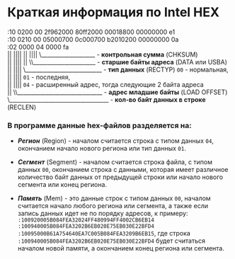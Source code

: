 # Краткая информация по Intel HEX

:10 0200 00 2f962000 80ff2000 00018800 00000000 e1<br/>
:10 0210 00 05000700 0c000700 b2010200 00000000 0a<br/>
:02 0000 04 0000 fa<br/>
 || |||| || |||| \\___________________ - **контрольная сумма** (CHKSUM)<br/>
 || |||| || \\\\______________________ - **старшие байты адреса** (DATA или USBA)<br/>
 || |||| \\___________________________ - **тип данных** (RECTYP) `00` - нормальная,<br/>
 || ||||                                                         `01` - последняя,<br/>
 || ||||                                                         `04` - расширенный адрес, тогда следующие 2 байта адреса<br/>
 || \\\\______________________________ - **адрес младшие байты** (LOAD OFFSET)<br/>
 \\___________________________________ - **кол-во байт данных в строке** (RECLEN)<br/>

### В программе данные hex-файлов разделяется на:

* **_Регион_** (Region)   - началом считается строка с типом данных `04`,
                            окончанием начало нового региона или тип данных `01`.

* **_Сегмент_** (Segment) - началом считается строка файла, с типом данных `00`,
	                        окончанием строка с данными, которая имеет различное количество байт данных от предыдущей строки или
	                        начало нового сегмента или конец региона.

* **_Память_** (Mem)      - это данные строк с типом данных `00`,
                            началом считается начало любого региона или сегмента,
                            а также если запись данных идет не по порядку адресов, к примеру:
                            `:100920005B084FEA32024FF480994FF4002CB6EB14
                             :100940005B084FEA3202B6EB020E75EB030E22BFD4
                             :10095000B61A754640EA7C005B084FEA3209B6EB15`,
                            где строка `:100940005B084FEA3202B6EB020E75EB030E22BFD4` будет считаться началом новой памяти,
                            а окончанием конец региона или сегмента.
